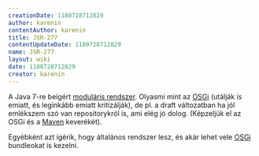 ```yaml
---
creationDate: 1180728712829 
author: karenin 
contentAuthor: karenin 
title: JSR-277 
contentUpdateDate: 1180728712829 
name: JSR-277 
layout: wiki 
date: 1180728712829 
creator: karenin 
---
```

A Java 7-re beígért [moduláris rendszer](Module%20System.html). Olyasmi mint az [OSGi](OSGi.html) (utálják is emiatt, és leginkább emiatt kritizálják), de pl. a draft változatban ha jól emlékszem szó van repositorykról is, ami elég jó dolog. (Képzeljük el az OSGi és a [Maven](maven.html) keverékét). 

Egyébként azt ígérik, hogy általános rendszer lesz, és akár lehet vele [OSGi](OSGi.html) bundleokat is kezelni.
